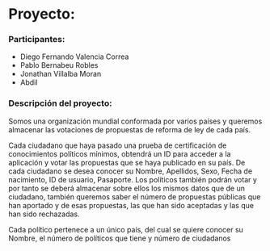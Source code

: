 # Proyecto: 

### Participantes:
- Diego Fernando Valencia Correa
- Pablo Bernabeu Robles
- Jonathan Villalba Moran
- Abdil

### Descripción del proyecto:
Somos una organización mundial conformada por varios países y queremos almacenar las votaciones de propuestas de reforma de ley de cada país.

Cada ciudadano que haya pasado una prueba de certificación de conocimientos políticos mínimos, obtendrá un ID para acceder a la aplicación y votar las propuestas que se haya publicado en su país.
De cada ciudadano se desea conocer su Nombre, Apellidos, Sexo, Fecha de nacimiento, ID de usuario, Pasaporte.
Los políticos también podrán votar y por tanto se deberá almacenar sobre ellos los mismos datos que de un ciudadano, también queremos saber el número de propuestas públicas que han aportado y de esas propuestas, las que han sido aceptadas y las que han sido rechazadas.

Cada político pertenece a un único país, del cual se quiere conocer su Nombre, el número de políticos que tiene y número de ciudadanos


